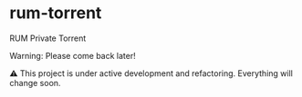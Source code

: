 # rum-torrent
RUM Private Torrent

Warning: Please come back later!

⚠️ This project is under active development and refactoring. Everything will change soon.
